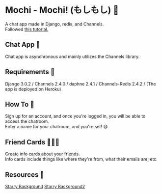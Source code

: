 # Mochi - Mochi! (もしもし) :dango:
A chat app made in Django, redis, and Channels.\
Followed [this tutorial.]( https://channels.readthedocs.io/en/latest/tutorial/part_1.html)

## Chat App :speech_balloon:
Chat app is asynchronous and mainly utilizes the Channels library.

## Requirements :bookmark_tabs:
Django 3.0.2 /
Channels 2.4.0 /
daphne 2.4.1 /
Channels-Redis 2.4.2 /
(The app is deployed on Heroku)


## How To :page_with_curl:
Sign up for an account, and once you're logged in, you will be able to access the chatroom.\
Enter a name for your chatroom, and you're set! :smile:

## Friend Cards :two_women_holding_hands::two_men_holding_hands::couple:
Create info cards about your friends.\
Info cards include things like where they're from, what their emails are, etc.

## Resources :book:
[Starry Background](https://gph.is/2dgtwS6)
[Starry Background2]("https://media.giphy.com/media/U3qYN8S0j3bpK/source.gif")
